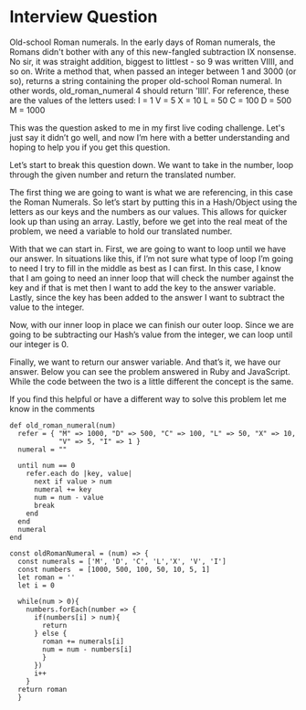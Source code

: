 # Interview Question

Old-school Roman numerals. In the early days of Roman numerals,
the Romans didn't bother with any of this new-fangled subtraction
IX nonsense. No sir, it was straight addition, biggest to littlest -
so 9 was written VIIII, and so on. Write a method that, when
passed an integer between 1 and 3000 (or so), returns a string
containing the proper old-school Roman numeral. In other words,
old_roman_numeral 4 should return 'IIII'. 
For reference, these are the values of the letters used:
I = 1 
V = 5 
X = 10 
L = 50 
C = 100 
D = 500 
M = 1000

This was the question asked to me in my first live coding challenge. Let's just 
say it didn’t go well, and now I’m here with a better understanding and hoping 
to help you if you get this question. 

Let’s start to break this question down. We want to take in the number, loop 
through the given number and return the translated number.

The first thing we are going to want is what we are referencing, in this case 
the Roman Numerals. So let’s start by putting this in a Hash/Object using the 
letters as our keys and the numbers as our values. This allows for quicker look 
up than using an array. Lastly, before we get into the real meat of the problem, 
we need a variable to hold our translated number.

With that we can start in. First, we are going to want to loop until we have 
our answer. In situations like this, if I’m not sure what type of loop I’m 
going to need I try to fill in the middle as best as I can first. In this case, 
I know that I am going to need an inner loop that will check the number against 
the key and if that is met then I want to add the key to the answer variable. 
Lastly, since the key has been added to the answer I want to subtract the value 
to the integer.

Now, with our inner loop in place we can finish our outer loop. Since we are 
going to be subtracting our Hash’s value from the integer, we can loop until 
our integer is 0.

Finally, we want to return our answer variable. And that’s it, we have our 
answer. Below you can see the problem answered in Ruby and JavaScript. While 
the code between the two is a little different the concept is the same.

If you find this helpful or have a different way to solve this problem let me 
know in the comments

``` 
def old_roman_numeral(num)
  refer = { "M" => 1000, "D" => 500, "C" => 100, "L" => 50, "X" => 10, 
            "V" => 5, "I" => 1 }
  numeral = ""

  until num == 0
    refer.each do |key, value|
      next if value > num
      numeral += key
      num = num - value
      break
    end
  end
  numeral
end
```


```
const oldRomanNumeral = (num) => {
  const numerals = ['M', 'D', 'C', 'L','X', 'V', 'I']
  const numbers  = [1000, 500, 100, 50, 10, 5, 1]
  let roman = ''
  let i = 0

  while(num > 0){
    numbers.forEach(number => {
      if(numbers[i] > num){
        return
      } else {
        roman += numerals[i]
        num = num - numbers[i]
        }
      })
      i++
    }
  return roman
  }
```
